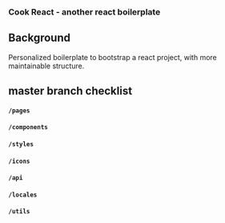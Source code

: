 ### Cook React - another react boilerplate

## Background
Personalized boilerplate to bootstrap a react project, with more maintainable structure.

## master branch checklist
#### `/pages`
#### `/components`
#### `/styles`
#### `/icons`
#### `/api`
#### `/locales`
#### `/utils`
